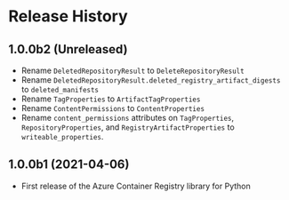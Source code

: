 # Release History

## 1.0.0b2 (Unreleased)
* Rename `DeletedRepositoryResult` to `DeleteRepositoryResult`
* Rename `DeletedRepositoryResult.deleted_registry_artifact_digests` to `deleted_manifests`
* Rename `TagProperties` to `ArtifactTagProperties`
* Rename `ContentPermissions` to `ContentProperties`
* Rename `content_permissions` attributes on `TagProperties`, `RepositoryProperties`, and `RegistryArtifactProperties` to `writeable_properties`.

## 1.0.0b1 (2021-04-06)
* First release of the Azure Container Registry library for Python
